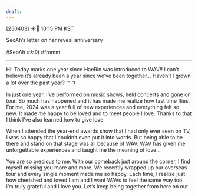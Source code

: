 ```yaml
---
draft:
---
```

[250403] ☀️💭 10:15 PM KST

SeoAh’s letter on her reveal anniversary

#SeoAh #서아 #fromm
___

Hi! Today marks one year since HaeRin was introduced to WAV!! I can’t believe it’s already been a year since we’ve been together…
Haven’t I grown a lot over the past year? ㅋㅋ

In just one year, I’ve performed on music shows, held concerts and gone on tour. So much has happened and it has made me realize how fast time flies. For me, 2024 was a year full of new experiences and everything felt so new. It made me happy to be loved and to meet people I love. Thanks to that I think I’ve also learned how to give love

When I attended the year-end awards show that I had only ever seen on TV, I was so happy that I couldn’t even put it into words. But being able to be there and stand on that stage was all because of WAV. WAV has given me unforgettable experiences and taught me the meaning of love...

You are so precious to me. With our comeback just around the corner, I find myself missing you more and more. We recently wrapped up our overseas tour and every single moment made me so happy. Each time, I realize just how cherished and loved I am and I want WAVs to feel the same way too. I’m truly grateful and I love you. Let’s keep being together from here on out  